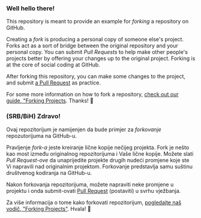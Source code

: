 ### Well hello there!

This repository is meant to provide an example for *forking* a repository on GitHub.

Creating a *fork* is producing a personal copy of someone else's project. Forks act as a sort of bridge between the original repository and your personal copy. You can submit *Pull Requests* to help make other people's projects better by offering your changes up to the original project. Forking is at the core of social coding at GitHub.

After forking this repository, you can make some changes to the project, and submit [a Pull Request](https://github.com/octocat/Spoon-Knife/pulls) as practice.

For some more information on how to fork a repository, [check out our guide, "Forking Projects](http://guides.github.com/overviews/forking/). Thanks! :sparkling_heart:


### (SRB/BiH) Zdravo!

Ovaj repozitorijum je namijenjen da bude primjer za *forkovanje* repozutorijuma na GitHub-u.

Pravljenje *fork-a* jeste kreiranje lične kopije nečijeg projekta. Fork je nešto kao most između originalnog repozitorijuma i Vaše lične kopije. Možete slati *Pull Request-ove* da unaprijedite projekte drugih nudeći promjene koje ste Vi napravili nad originalnim projektom. Forkovanje predstavlja samu suštinu društvenog kodiranja na GitHub-u.

Nakon forkovanja repozitorijuma, možete napraviti neke promjene u projektu i onda submit-ovati [Pull Request](https://github.com/octocat/Spoon-Knife/pulls) (postaviti) u svrhu vježbanja.

Za više informacija o tome kako forkovati repozitorijum, [pogledajte naš vodič, "Forking Projects"](http://guides.github.com/overviews/forking/). Hvala! :sparkling_heart:
